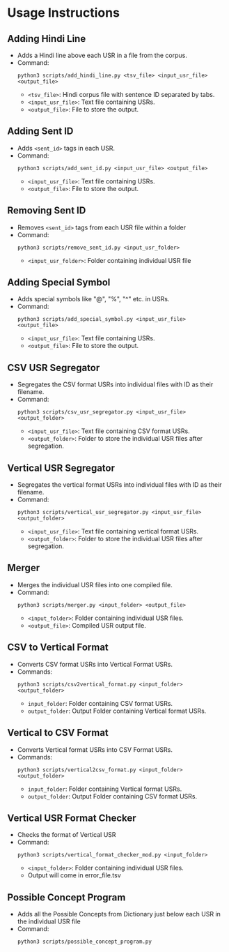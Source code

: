 # Usage Instructions

## Adding Hindi Line
- Adds a Hindi line above each USR in a file from the corpus.
- Command:
    ```
    python3 scripts/add_hindi_line.py <tsv_file> <input_usr_file> <output_file>
    ```
    - `<tsv_file>`: Hindi corpus file with sentence ID separated by tabs.
    - `<input_usr_file>`: Text file containing USRs.
    - `<output_file>`: File to store the output.

## Adding Sent ID
- Adds `<sent_id>` tags in each USR.
- Command:
    ```
    python3 scripts/add_sent_id.py <input_usr_file> <output_file>
    ```
    - `<input_usr_file>`: Text file containing USRs.
    - `<output_file>`: File to store the output.

## Removing Sent ID
- Removes `<sent_id>` tags from each USR file within a folder
- Command:
    ```
    python3 scripts/remove_sent_id.py <input_usr_folder> 
    ```
    - `<input_usr_folder>`: Folder containing individual USR file 

## Adding Special Symbol
- Adds special symbols like "@", "%", "^" etc. in USRs.
- Command:
    ```
    python3 scripts/add_special_symbol.py <input_usr_file> <output_file>
    ```
    - `<input_usr_file>`: Text file containing USRs.
    - `<output_file>`: File to store the output.

## CSV USR Segregator
- Segregates the CSV format USRs into individual files with ID as their filename.
- Command:
    ```
    python3 scripts/csv_usr_segregator.py <input_usr_file> <output_folder>
    ```
    - `<input_usr_file>`: Text file containing CSV format USRs.
    - `<output_folder>`: Folder to store the individual USR files after segregation.

## Vertical USR Segregator
- Segregates the vertical format USRs into individual files with ID as their filename.
- Command:
    ```
    python3 scripts/vertical_usr_segregator.py <input_usr_file> <output_folder>
    ```
    - `<input_usr_file>`: Text file containing vertical format USRs.
    - `<output_folder>`: Folder to store the individual USR files after segregation.

## Merger
- Merges the individual USR files into one compiled file.
- Command:
    ```
    python3 scripts/merger.py <input_folder> <output_file>
    ```
    - `<input_folder>`: Folder containing individual USR files.
    - `<output_file>`: Compiled USR output file.

## CSV to Vertical Format
- Converts CSV format USRs into Vertical Format USRs.
- Commands:
    ```
    python3 scripts/csv2vertical_format.py <input_folder> <output_folder>
    ```
    - `input_folder`: Folder containing CSV format USRs.
    - `output_folder`: Output Folder containing Vertical format USRs.

## Vertical to CSV Format
- Converts Vertical format USRs into CSV Format USRs.
- Commands:
    ```
    python3 scripts/vertical2csv_format.py <input_folder> <output_folder>
    ```
    - `input_folder`: Folder containing Vertical format USRs.
    - `output_folder`: Output Folder containing CSV format USRs.

## Vertical USR Format Checker
- Checks the format of Vertical USR 
- Command:
    ```
    python3 scripts/vertical_format_checker_mod.py <input_folder>
    ```
    - `<input_folder>`: Folder containing individual USR files.
    - Output will come in error_file.tsv

## Possible Concept Program
- Adds all the Possible Concepts from Dictionary just below each USR in the individual USR file
- Command:
    ```
    python3 scripts/possible_concept_program.py
    ```
